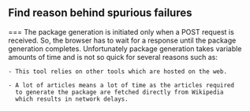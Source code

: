 ## Find reason behind spurious failures
===
The package generation is initiated only when a POST request is
received. So, the browser has to wait for a response until the package
generation completes. Unfortunately package generation takes variable
amounts of time and is not so quick for several reasons such as:

	- This tool relies on other tools which are hosted on the web.

	- A lot of articles means a lot of time as the articles required
	  to generate the package are fetched directly from Wikipedia
	  which results in network delays.
